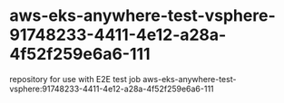 # aws-eks-anywhere-test-vsphere-91748233-4411-4e12-a28a-4f52f259e6a6-111
repository for use with E2E test job aws-eks-anywhere-test-vsphere:91748233-4411-4e12-a28a-4f52f259e6a6-111
